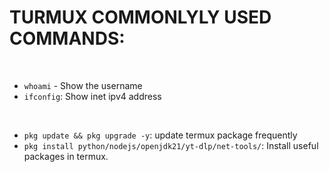 # TURMUX COMMONLYLY USED COMMANDS:

<br>

- `whoami` - Show the username
- `ifconfig`: Show inet ipv4 address

<br>

- `pkg update && pkg upgrade -y`: update termux package frequently
- `pkg install python/nodejs/openjdk21/yt-dlp/net-tools/`: Install useful packages in termux.